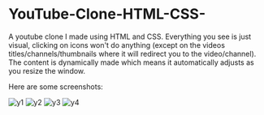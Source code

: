 # YouTube-Clone-HTML-CSS-

A youtube clone I made using HTML and CSS. Everything you see is just visual, clicking on icons won't do anything (except on the videos titles/channels/thumbnails where it will redirect you to the video/channel). The content is dynamically made which means it automatically adjusts as you resize the window.

Here are some screenshots: 

![y1](https://user-images.githubusercontent.com/59094550/204139484-6e75c334-5507-486f-afa8-69b9cec53a7a.png)
![y2](https://user-images.githubusercontent.com/59094550/204139495-c8360918-cd5f-4268-ba26-f575ee66f755.png)
![y3](https://user-images.githubusercontent.com/59094550/204139496-d7b3bb64-3b70-4f5d-92c7-10acc687238c.png)
![y4](https://user-images.githubusercontent.com/59094550/204139500-913da6e7-6d19-499e-936e-9d0cff923604.png)
